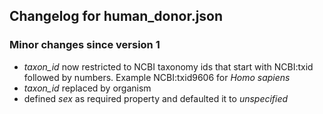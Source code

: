 ## Changelog for human_donor.json

### Minor changes since version 1
* *taxon_id* now restricted to NCBI taxonomy ids that start with NCBI:txid followed by numbers. Example NCBI:txid9606 for *Homo sapiens*
* *taxon_id* replaced by organism
* defined *sex* as required property and defaulted it to *unspecified*
